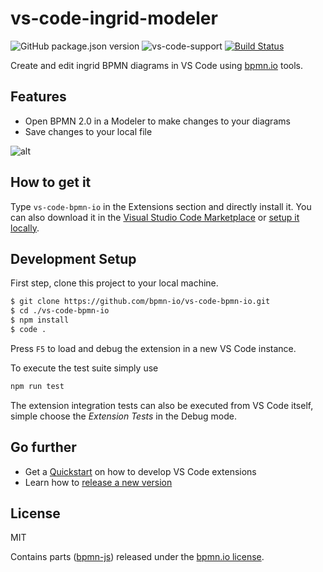 # vs-code-ingrid-modeler

![GitHub package.json version](https://img.shields.io/github/package-json/v/bpmn-io/vs-code-bpmn-io) ![vs-code-support](https://img.shields.io/badge/Visual%20Studio%20Code-1.38.0+-blue.svg) [![Build Status](https://travis-ci.com/bpmn-io/vs-code-bpmn-io.svg?branch=master)](https://travis-ci.com/bpmn-io/vs-code-bpmn-io)

Create and edit ingrid BPMN diagrams in VS Code using [bpmn.io](https://bpmn.io/) tools.

## Features

* Open BPMN 2.0 in a Modeler to make changes to your diagrams
* Save changes to your local file

![alt](./resources/screencast_preview.gif?raw=true)

## How to get it

Type `vs-code-bpmn-io` in the Extensions section and directly install it. You can also download it in the [Visual Studio Code Marketplace](https://marketplace.visualstudio.com/items?itemName=bpmn-io.vs-code-bpmn-io) or [setup it locally](#development-setup).


## Development Setup

First step, clone this project to your local machine.

```sh
$ git clone https://github.com/bpmn-io/vs-code-bpmn-io.git
$ cd ./vs-code-bpmn-io
$ npm install
$ code .
```

Press `F5` to load and debug the extension in a new VS Code instance.

To execute the test suite simply use

```bash
npm run test
```

The extension integration tests can also be executed from VS Code itself, simple choose the *Extension Tests* in the Debug mode.

## Go further

* Get a [Quickstart](./docs/DEVELOPMENT_QUICKSTART.md) on how to develop VS Code extensions
* Learn how to [release a new version](./docs/RELEASING.md)

## License

MIT

Contains parts ([bpmn-js](https://github.com/bpmn-io/bpmn-js)) released under the [bpmn.io license](http://bpmn.io/license).
